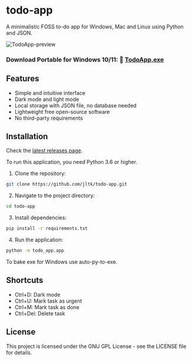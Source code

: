 # todo-app

A minimalistic FOSS to-do app for Windows, Mac and Linux using Python and JSON.

![TodoApp-preview](https://github.com/user-attachments/assets/c758accf-241b-4498-a8b4-01bf909dbadf)

### Download Portable for Windows 10/11: 🔗 [TodoApp.exe](https://github.com/jltk/todo-app/releases/download/0.1.0/TodoApp.exe)

## Features

- Simple and intuitive interface
- Dark mode and light mode
- Local storage with JSON file, no database needed
- Lightweight free open-source software
- No third-party requirements

## Installation

Check the [latest releases page](https://github.com/jltk/todo-app/releases).

To run this application, you need Python 3.6 or higher.

1. Clone the repository:

```bash
git clone https://github.com/jltk/todo-app.git
```

2. Navigate to the project directory:

```bash
cd todo-app
```

3. Install dependencies:

```bash
pip install -r requirements.txt

```

4. Run the application:

```bash
python -m todo_app.app

```

To bake exe for Windows use auto-py-to-exe.

## Shortcuts

- Ctrl+D: Dark mode
- Ctrl+U: Mark task as urgent
- Ctrl+M: Mark task as done
- Ctrl+Del: Delete task

## License

This project is licensed under the GNU GPL License - see the LICENSE file for details.
